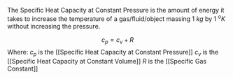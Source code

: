 The Specific Heat Capacity at Constant Pressure is the amount of energy it takes to increase the temperature of a gas/fluid/object massing 1 $kg$ by 1 $^oK$ without increasing the pressure.

$$c_{p} = c_{v} + R$$
Where:
$c_p$ is the [[Specific Heat Capacity at Constant Pressure]]
$c_v$ is the [[Specific Heat Capacity at Constant Volume]]
$R$ is the [[Specific Gas Constant]]
